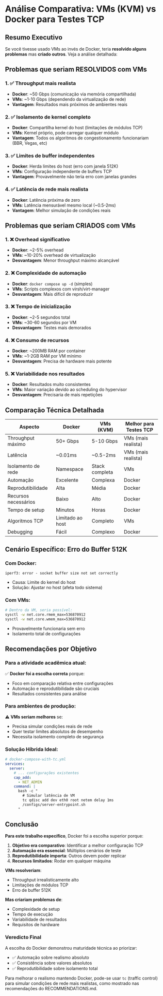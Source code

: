 # Análise Comparativa: VMs (KVM) vs Docker para Testes TCP

## Resumo Executivo

Se você tivesse usado VMs ao invés de Docker, teria **resolvido alguns problemas** mas **criado outros**. Veja a análise detalhada:

## Problemas que seriam RESOLVIDOS com VMs

### 1. ✅ Throughput mais realista
- **Docker**: ~50 Gbps (comunicação via memória compartilhada)
- **VMs**: ~1-10 Gbps (dependendo da virtualização de rede)
- **Vantagem**: Resultados mais próximos de ambientes reais

### 2. ✅ Isolamento de kernel completo
- **Docker**: Compartilha kernel do host (limitações de módulos TCP)
- **VMs**: Kernel próprio, pode carregar qualquer módulo
- **Vantagem**: Todos os algoritmos de congestionamento funcionariam (BBR, Vegas, etc)

### 3. ✅ Limites de buffer independentes
- **Docker**: Herda limites do host (erro com janela 512K)
- **VMs**: Configuração independente de buffers TCP
- **Vantagem**: Provavelmente não teria erro com janelas grandes

### 4. ✅ Latência de rede mais realista
- **Docker**: Latência próxima de zero
- **VMs**: Latência mensurável mesmo local (~0.5-2ms)
- **Vantagem**: Melhor simulação de condições reais

## Problemas que seriam CRIADOS com VMs

### 1. ❌ Overhead significativo
- **Docker**: ~2-5% overhead
- **VMs**: ~10-20% overhead de virtualização
- **Desvantagem**: Menor throughput máximo alcançável

### 2. ❌ Complexidade de automação
- **Docker**: `docker compose up -d` (simples)
- **VMs**: Scripts complexos com virsh/virt-manager
- **Desvantagem**: Mais difícil de reproduzir

### 3. ❌ Tempo de inicialização
- **Docker**: ~2-5 segundos total
- **VMs**: ~30-60 segundos por VM
- **Desvantagem**: Testes mais demorados

### 4. ❌ Consumo de recursos
- **Docker**: ~200MB RAM por container
- **VMs**: ~1-2GB RAM por VM mínimo
- **Desvantagem**: Precisa de hardware mais potente

### 5. ❌ Variabilidade nos resultados
- **Docker**: Resultados muito consistentes
- **VMs**: Maior variação devido ao scheduling do hypervisor
- **Desvantagem**: Precisaria de mais repetições

## Comparação Técnica Detalhada

| Aspecto | Docker | VMs (KVM) | Melhor para Testes TCP |
|---------|---------|-----------|------------------------|
| Throughput máximo | 50+ Gbps | 5-10 Gbps | VMs (mais realista) |
| Latência | ~0.01ms | ~0.5-2ms | VMs (mais realista) |
| Isolamento de rede | Namespace | Stack completa | VMs |
| Automação | Excelente | Complexa | Docker |
| Reprodutibilidade | Alta | Média | Docker |
| Recursos necessários | Baixo | Alto | Docker |
| Tempo de setup | Minutos | Horas | Docker |
| Algoritmos TCP | Limitado ao host | Completo | VMs |
| Debugging | Fácil | Complexo | Docker |

## Cenário Específico: Erro do Buffer 512K

### Com Docker:
```
iperf3: error - socket buffer size not set correctly
```
- Causa: Limite do kernel do host
- Solução: Ajustar no host (afeta todo sistema)

### Com VMs:
```bash
# Dentro da VM, seria possível:
sysctl -w net.core.rmem_max=536870912
sysctl -w net.core.wmem_max=536870912
```
- Provavelmente funcionaria sem erro
- Isolamento total de configurações

## Recomendações por Objetivo

### Para a atividade acadêmica atual:
✅ **Docker foi a escolha correta** porque:
- Foco em comparação relativa entre configurações
- Automação e reprodutibilidade são cruciais
- Resultados consistentes para análise

### Para ambientes de produção:
⚠️ **VMs seriam melhores** se:
- Precisa simular condições reais de rede
- Quer testar limites absolutos de desempenho
- Necessita isolamento completo de segurança

### Solução Híbrida Ideal:
```yaml
# docker-compose-with-tc.yml
services:
  server:
    # ... configurações existentes
    cap_add:
      - NET_ADMIN
    command: |
      bash -c "
        # Simular latência de VM
        tc qdisc add dev eth0 root netem delay 1ms
        /configs/server-entrypoint.sh
      "
```

## Conclusão

**Para este trabalho específico**, Docker foi a escolha superior porque:

1. **Objetivo era comparativo**: Identificar a melhor configuração TCP
2. **Automação era essencial**: Múltiplos cenários de teste
3. **Reprodutibilidade importa**: Outros devem poder replicar
4. **Recursos limitados**: Rodar em qualquer máquina

**VMs resolveriam**:
- Throughput irrealisticamente alto
- Limitações de módulos TCP
- Erro de buffer 512K

**Mas criariam problemas de**:
- Complexidade de setup
- Tempo de execução
- Variabilidade de resultados
- Requisitos de hardware

### Veredicto Final

A escolha do Docker demonstrou maturidade técnica ao priorizar:
- ✅ Automação sobre realismo absoluto
- ✅ Consistência sobre valores absolutos
- ✅ Reprodutibilidade sobre isolamento total

Para melhorar o realismo mantendo Docker, pode-se usar `tc` (traffic control) para simular condições de rede mais realistas, como mostrado nas recomendações do RECOMMENDATIONS.md.